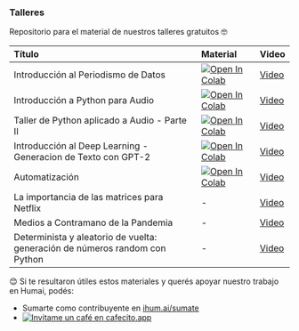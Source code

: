 ### Talleres 

Repositorio para el material de nuestros talleres gratuitos :nerd_face:

| Título        | Material         | Video         |
|:--------------------|:--------------------|:--------------------
| Introducción al Periodismo de Datos | [![Open In Colab](https://colab.research.google.com/assets/colab-badge.svg)](https://colab.research.google.com/github/institutohumai/talleres/blob/master/Periodismo_de_datos.ipynb) | [Video](https://youtu.be/uxruF5zwe-8) |
| Introducción a Python para Audio | [![Open In Colab](https://colab.research.google.com/assets/colab-badge.svg)](https://colab.research.google.com/github/institutohumai/talleres/blob/master/Audio.ipynb) | [Video](https://www.youtube.com/watch?v=K-5RFIBCsj0) |
| Taller de Python aplicado a Audio - Parte II | [![Open In Colab](https://colab.research.google.com/assets/colab-badge.svg)](https://colab.research.google.com/github/institutohumai/talleres/blob/master/Audio_II.ipynb) | [Video](https://www.youtube.com/watch?v=FSs7vw7tUyo) |
| Introducción al Deep Learning - Generacion de Texto con GPT-2 | [![Open In Colab](https://colab.research.google.com/assets/colab-badge.svg)](https://colab.research.google.com/github/institutohumai/talleres/blob/master/DL_Generacion_de_Texto.ipynb) | [Video](https://www.youtube.com/watch?v=8x27rv42pq0) |
| Automatización | [![Open In Colab](https://colab.research.google.com/assets/colab-badge.svg)](https://colab.research.google.com/github/institutohumai/talleres/blob/master/automatizacion.ipynb) | [Video](https://youtu.be/rI9sEy4Ke-A) |
| La importancia de las matrices para Netflix | - | [Video](https://youtu.be/_O1v_bc47lE) |
| Medios a Contramano de la Pandemia | - | [Video](https://youtu.be/l7Ed7ffCgW8) |
| Determinista y aleatorio de vuelta: generación de números random con Python | - | [Video](https://youtu.be/7LcFi1ODWp0) |



:blush: Si te resultaron útiles estos materiales y querés apoyar nuestro trabajo en Humai, podés:

- Sumarte como contribuyente en <a href='https://ihum.ai/sumate'>ihum.ai/sumate</a>
- <a href='https://cafecito.app/humai' rel='noopener' target='_blank'><img alt='Invitame un café en cafecito.app' src='https://cdn.cafecito.app/imgs/buttons/button_1.png' srcset='https://cdn.cafecito.app/imgs/buttons/button_1.png 1x, https://cdn.cafecito.app/imgs/buttons/button_1_2x.png 2x, https://cdn.cafecito.app/imgs/buttons/button_1_3.75x.png 3.75x'/></a>  


